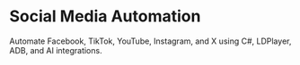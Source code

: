 # Social Media Automation

Automate Facebook, TikTok, YouTube, Instagram, and X using C#, LDPlayer, ADB, and AI integrations.